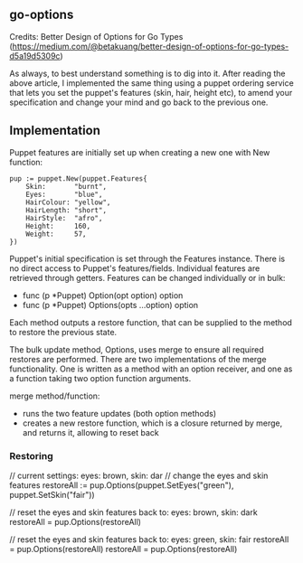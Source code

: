 ## go-options

Credits: Better Design of Options for Go Types (https://medium.com/@betakuang/better-design-of-options-for-go-types-d5a19d5309c)

As always, to best understand something is to dig into it. After reading the above article,
I implemented the same thing using a puppet ordering service that lets you set the puppet's
features (skin, hair, height etc), to amend your specification and change your mind and go back to the previous one.

## Implementation

Puppet features are initially set up when creating a new one with New function:

	pup := puppet.New(puppet.Features{
		Skin:       "burnt",
		Eyes:       "blue",
		HairColour: "yellow",
		HairLength: "short",
		HairStyle:  "afro",
		Height:     160,
		Weight:     57,
	})

  Puppet's initial specification is set through the Features instance. There is no direct access to Puppet's
  features/fields. Individual features are retrieved through getters. Features can be changed individually or in bulk:

  - func (p *Puppet) Option(opt option) option
  - func (p *Puppet) Options(opts ...option) option

  Each method outputs a restore function, that can be supplied to the method to restore the previous state.

  The bulk update method, Options, uses merge to ensure all required restores are performed. There are two implementations of the merge functionality. One is written as a method with an option receiver, and one as a function taking two option function arguments.

  merge method/function:
  - runs the two feature updates (both option methods)
  - creates a new restore function, which is a closure returned by merge, and returns it, allowing to reset back

  ### Restoring

  
  // current settings: eyes: brown, skin: dar
  // change the eyes and skin features
	restoreAll := pup.Options(puppet.SetEyes("green"), puppet.SetSkin("fair"))

  // reset the eyes and skin features back to: eyes: brown, skin: dark
	restoreAll = pup.Options(restoreAll)

  // reset the eyes and skin features back to: eyes: green, skin: fair
	restoreAll = pup.Options(restoreAll)
	restoreAll = pup.Options(restoreAll)